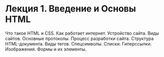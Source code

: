# Лекция 1. Введение и Основы HTML

Что такое HTML и CSS. 
Как работает интернет. 
Устройство сайта. Виды сайтов. 
Основные протоколы. 
Процесс разработки сайта. Структура HTML-документа. Виды тегов. Спецсимволы. Списки. Гиперссылки. Изображения. 
Формы и их элементы.